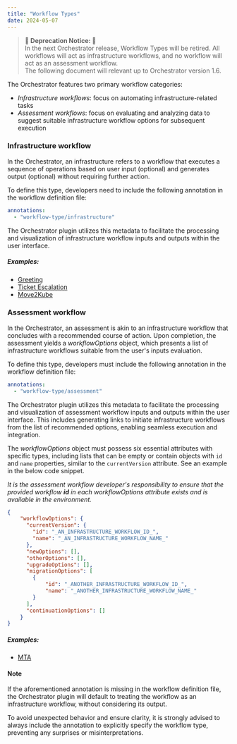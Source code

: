 ```yaml
---
title: "Workflow Types"
date: 2024-05-07
---
```


> **🚨 Deprecation Notice: 🚨**  
> In the next Orchestrator release, Workflow Types will be retired. All workflows will act as infrastructure workflows, and no workflow will act as an assessment workflow. <br>
> The following document will relevant up to Orchestrator version 1.6.


The Orchestrator features two primary workflow categories:
- *Infrastructure workflows*: focus on automating infrastructure-related tasks
- *Assessment workflows*: focus on evaluating and analyzing data to suggest suitable infrastructure workflow options for subsequent execution

### Infrastructure workflow
In the Orchestrator, an infrastructure refers to a workflow that executes a sequence of operations based on user input (optional) and generates output (optional) without requiring further action.

To define this type, developers need to include the following annotation in the workflow definition file:

```yaml
annotations:
  - "workflow-type/infrastructure"
```

The Orchestrator plugin utilizes this metadata to facilitate the processing and visualization of infrastructure workflow inputs and outputs within the user interface.

##### Examples:
- [Greeting](https://github.com/rhdhorchestrator/serverless-workflows/blob/v1.6.x/workflows/greeting/greeting.sw.yaml)
- [Ticket Escalation](https://github.com/rhdhorchestrator/serverless-workflows/blob/v1.6.x/workflows/escalation/ticketEscalation.sw.yaml)
- [Move2Kube](https://github.com/rhdhorchestrator/serverless-workflows/blob/v1.6.x/workflows/move2kube/m2k.sw.yml)


### Assessment workflow
In the Orchestrator, an assessment is akin to an infrastructure workflow that concludes with a recommended course of action.
Upon completion, the assessment yields a *workflowOptions* object, which presents a list of infrastructure workflows suitable from the user's inputs evaluation.

To define this type, developers must include the following annotation in the workflow definition file:

```yaml
annotations:
  - "workflow-type/assessment"
```

The Orchestrator plugin utilizes this metadata to facilitate the processing and visualization of assessment workflow inputs and outputs within the user interface.
This includes generating links to initiate infrastructure workflows from the list of recommended options, enabling seamless execution and integration.

The *workflowOptions* object must possess six essential attributes with specific types, including lists that can be empty or contain objects with `id` and `name` properties, similar to the `currentVersion` attribute. See an example in the below code snippet.

*It is the assessment workflow developer's responsibility to ensure that the provided workflow **id** in each workflowOptions attribute exists and is available in the environment.*

```json
{
    "workflowOptions": {
      "currentVersion": {
        "id": "_AN_INFRASTRUCTURE_WORKFLOW_ID_",
        "name": "_AN_INFRASTRUCTURE_WORKFLOW_NAME_"
      },
      "newOptions": [],
      "otherOptions": [],
      "upgradeOptions": [],
      "migrationOptions": [
        {
            "id": "_ANOTHER_INFRASTRUCTURE_WORKFLOW_ID_",
            "name": "_ANOTHER_INFRASTRUCTURE_WORKFLOW_NAME_"
        }
      ],
      "continuationOptions": []
    }
}
```

##### Examples:
- [MTA](https://github.com/rhdhorchestrator/serverless-workflows/blob/v1.6.x/workflows/mta-v7.x/mta.sw.yaml)

#### Note
If the aforementioned annotation is missing in the workflow definition file, the Orchestrator plugin will default to treating the workflow as an infrastructure workflow, without considering its output.

To avoid unexpected behavior and ensure clarity, it is strongly advised to always include the annotation to explicitly specify the workflow type, preventing any surprises or misinterpretations.

